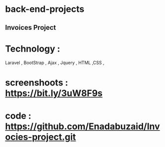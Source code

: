 # back-end-projects

## Invoices Project 
  # Technology :
  Laravel , BootStrap , Ajax , Jquery , HTML ,CSS ,
   
  # screenshoots : https://bit.ly/3uW8F9s
  # code : https://github.com/Enadabuzaid/Invocies-project.git
